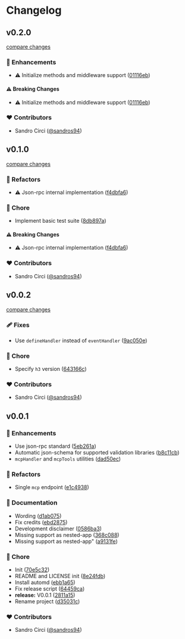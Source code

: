 # Changelog

## v0.2.0

[compare changes](https://github.com/sandros94/h3-mcp-tools/compare/v0.1.0...v0.2.0)

### 🚀 Enhancements

- ⚠️  Initialize methods and middleware support ([01116eb](https://github.com/sandros94/h3-mcp-tools/commit/01116eb))

#### ⚠️ Breaking Changes

- ⚠️  Initialize methods and middleware support ([01116eb](https://github.com/sandros94/h3-mcp-tools/commit/01116eb))

### ❤️ Contributors

- Sandro Circi ([@sandros94](https://github.com/sandros94))

## v0.1.0

[compare changes](https://github.com/sandros94/h3-mcp-tools/compare/v0.0.2...v0.1.0)

### 💅 Refactors

- ⚠️ Json-rpc internal implementation ([f4dbfa6](https://github.com/sandros94/h3-mcp-tools/commit/f4dbfa6))

### 🏡 Chore

- Implement basic test suite ([8db897a](https://github.com/sandros94/h3-mcp-tools/commit/8db897a))

#### ⚠️ Breaking Changes

- ⚠️ Json-rpc internal implementation ([f4dbfa6](https://github.com/sandros94/h3-mcp-tools/commit/f4dbfa6))

### ❤️ Contributors

- Sandro Circi ([@sandros94](https://github.com/sandros94))

## v0.0.2

[compare changes](https://github.com/sandros94/h3-mcp-tools/compare/v0.0.1...v0.0.2)

### 🩹 Fixes

- Use `defineHandler` instead of `eventHandler` ([9ac050e](https://github.com/sandros94/h3-mcp-tools/commit/9ac050e))

### 🏡 Chore

- Specify `h3` version ([643166c](https://github.com/sandros94/h3-mcp-tools/commit/643166c))

### ❤️ Contributors

- Sandro Circi ([@sandros94](https://github.com/sandros94))

## v0.0.1

### 🚀 Enhancements

- Use json-rpc standard ([5eb261a](https://github.com/sandros94/h3-mcp-tools/commit/5eb261a))
- Automatic json-schema for supported validation libraries ([b8c11cb](https://github.com/sandros94/h3-mcp-tools/commit/b8c11cb))
- `mcpHandler` and `mcpTools` utilities ([dad50ec](https://github.com/sandros94/h3-mcp-tools/commit/dad50ec))

### 💅 Refactors

- Single `mcp` endpoint ([e1c4938](https://github.com/sandros94/h3-mcp-tools/commit/e1c4938))

### 📖 Documentation

- Wording ([d1ab075](https://github.com/sandros94/h3-mcp-tools/commit/d1ab075))
- Fix credits ([ebd2875](https://github.com/sandros94/h3-mcp-tools/commit/ebd2875))
- Development disclaimer ([0586ba3](https://github.com/sandros94/h3-mcp-tools/commit/0586ba3))
- Missing support as nested-app ([368c088](https://github.com/sandros94/h3-mcp-tools/commit/368c088))
- Missing support as nested-app" ([a9131fe](https://github.com/sandros94/h3-mcp-tools/commit/a9131fe))

### 🏡 Chore

- Init ([70e5c32](https://github.com/sandros94/h3-mcp-tools/commit/70e5c32))
- README and LICENSE init ([8e24fdb](https://github.com/sandros94/h3-mcp-tools/commit/8e24fdb))
- Install automd ([ebb1a65](https://github.com/sandros94/h3-mcp-tools/commit/ebb1a65))
- Fix release script ([64459ca](https://github.com/sandros94/h3-mcp-tools/commit/64459ca))
- **release:** V0.0.1 ([2811a15](https://github.com/sandros94/h3-mcp-tools/commit/2811a15))
- Rename project ([d35031c](https://github.com/sandros94/h3-mcp-tools/commit/d35031c))

### ❤️ Contributors

- Sandro Circi ([@sandros94](https://github.com/sandros94))
